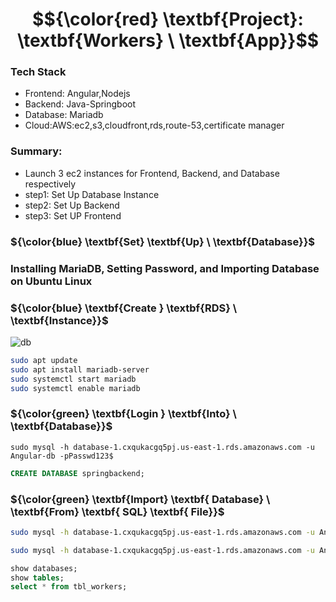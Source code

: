# $${\color{red} \textbf{Project}: \textbf{Workers}  \ \textbf{App}}$$

### Tech Stack
- Frontend: Angular,Nodejs
- Backend: Java-Springboot
- Database: Mariadb
- Cloud:AWS:ec2,s3,cloudfront,rds,route-53,certificate manager
### Summary:
- Launch 3 ec2 instances for Frontend, Backend, and Database respectively
- step1: Set Up Database Instance
- step2: Set Up Backend
- step3: Set UP Frontend
  
### ${\color{blue} \textbf{Set} \textbf{Up}  \ \textbf{Database}}$

### Installing MariaDB, Setting Password, and Importing Database on Ubuntu Linux


###  ${\color{blue} \textbf{Create } \textbf{RDS}  \ \textbf{Instance}}$

![db](https://github.com/abhipraydhoble/Project-Angular-App/assets/122669982/8d992b33-4a08-4a68-95ab-1021c1111791)


```bash
sudo apt update
sudo apt install mariadb-server
sudo systemctl start mariadb
sudo systemctl enable mariadb


```
### ${\color{green} \textbf{Login } \textbf{Into}  \ \textbf{Database}}$
````
sudo mysql -h database-1.cxqukacgq5pj.us-east-1.rds.amazonaws.com -u Angular-db -pPasswd123$
````
```sql
CREATE DATABASE springbackend;

```

### ${\color{green} \textbf{Import} \textbf{ Database}  \ \textbf{From} \textbf{ SQL} \textbf{ File}}$
```bash
sudo mysql -h database-1.cxqukacgq5pj.us-east-1.rds.amazonaws.com -u Angular-db -pPasswd123$ springbackend < springbackend.sql
```
```bash
sudo mysql -h database-1.cxqukacgq5pj.us-east-1.rds.amazonaws.com -u Angular-db -pPasswd123$
```
```sql
show databases;
show tables;
select * from tbl_workers;
```

